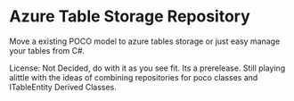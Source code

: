 
Azure Table Storage Repository
======================================

Move a existing POCO model to azure tables storage or just easy manage your tables from C#. 


License: Not Decided, do with it as you see fit.
Its a prerelease. Still playing alittle with the ideas of combining repositories for poco classes and ITableEntity Derived Classes.
